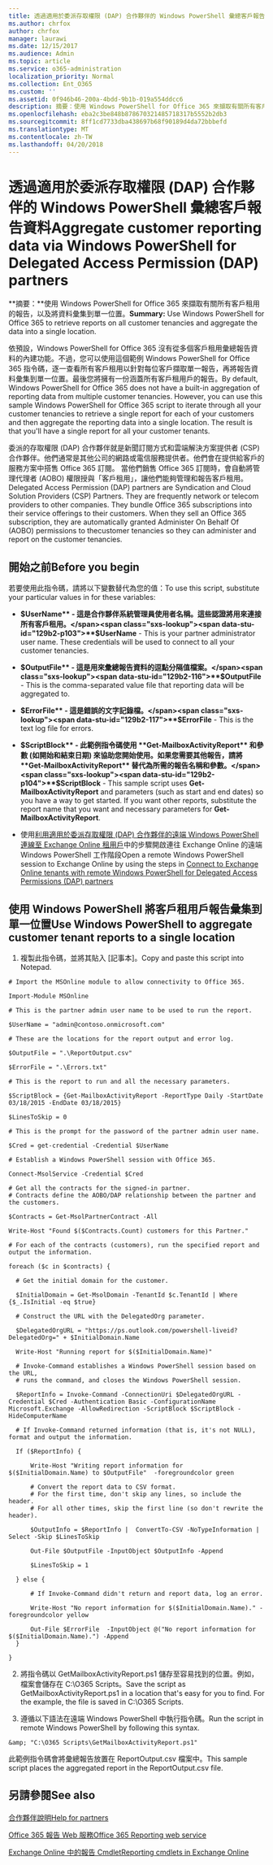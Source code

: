 ```yaml
---
title: 透過適用於委派存取權限 (DAP) 合作夥伴的 Windows PowerShell 彙總客戶報告資料
ms.author: chrfox
author: chrfox
manager: laurawi
ms.date: 12/15/2017
ms.audience: Admin
ms.topic: article
ms.service: o365-administration
localization_priority: Normal
ms.collection: Ent_O365
ms.custom: ''
ms.assetid: 0f946b46-200a-4bdd-9b1b-019a554ddcc6
description: 摘要：使用 Windows PowerShell for Office 365 來擷取有關所有客戶租用的報告，以及將資料彙集到單一位置。
ms.openlocfilehash: eba2c3be848b878670321485718317b5552b2db3
ms.sourcegitcommit: 8ff1cd7733dba438697b68f90189d4da72bbbefd
ms.translationtype: MT
ms.contentlocale: zh-TW
ms.lasthandoff: 04/20/2018
---
```

# <a name="aggregate-customer-reporting-data-via-windows-powershell-for-delegated-access-permission-dap-partners"></a><span data-ttu-id="129b2-103">透過適用於委派存取權限 (DAP) 合作夥伴的 Windows PowerShell 彙總客戶報告資料</span><span class="sxs-lookup"><span data-stu-id="129b2-103">Aggregate customer reporting data via Windows PowerShell for Delegated Access Permission (DAP) partners</span></span>

 <span data-ttu-id="129b2-104">**摘要：**使用 Windows PowerShell for Office 365 來擷取有關所有客戶租用的報告，以及將資料彙集到單一位置。</span><span class="sxs-lookup"><span data-stu-id="129b2-104">**Summary:** Use Windows PowerShell for Office 365 to retrieve reports on all customer tenancies and aggregate the data into a single location.</span></span>
  
<span data-ttu-id="129b2-p101">依預設，Windows PowerShell for Office 365 沒有從多個客戶租用彙總報告資料的內建功能。不過，您可以使用這個範例 Windows PowerShell for Office 365 指令碼，逐一查看所有客戶租用以針對每位客戶擷取單一報告，再將報告資料彙集到單一位置。最後您將擁有一份涵蓋所有客戶租用戶的報告。</span><span class="sxs-lookup"><span data-stu-id="129b2-p101">By default, Windows PowerShell for Office 365 does not have a built-in aggregation of reporting data from multiple customer tenancies. However, you can use this sample Windows PowerShell for Office 365 script to iterate through all your customer tenancies to retrieve a single report for each of your customers and then aggregate the reporting data into a single location. The result is that you'll have a single report for all your customer tenants.</span></span> 
  
<span data-ttu-id="129b2-p102">委派的存取權限 (DAP) 合作夥伴就是新聞訂閱方式和雲端解決方案提供者 (CSP) 合作夥伴。他們通常是其他公司的網路或電信服務提供者。他們會在提供給客戶的服務方案中搭售 Office 365 訂閱。 當他們銷售 Office 365 訂閱時，會自動將管理代理者 (AOBO) 權限授與「客戶租用」，讓他們能夠管理和報告客戶租用。</span><span class="sxs-lookup"><span data-stu-id="129b2-p102">Delegated Access Permission (DAP) partners are Syndication and Cloud Solution Providers (CSP) Partners. They are frequently network or telecom providers to other companies. They bundle Office 365 subscriptions into their service offerings to their customers. When they sell an Office 365 subscription, they are automatically granted Administer On Behalf Of (AOBO) permissions to thecustomer tenancies so they can administer and report on the customer tenancies.</span></span>
## <a name="before-you-begin"></a><span data-ttu-id="129b2-112">開始之前</span><span class="sxs-lookup"><span data-stu-id="129b2-112">Before you begin</span></span>

<span data-ttu-id="129b2-113">若要使用此指令碼，請將以下變數替代為您的值：</span><span class="sxs-lookup"><span data-stu-id="129b2-113">To use this script, substitute your particular values in for these variables:</span></span>
  
- <span data-ttu-id="129b2-p103">**$UserName** - 這是合作夥伴系統管理員使用者名稱。這些認證將用來連接所有客戶租用。</span><span class="sxs-lookup"><span data-stu-id="129b2-p103">**$UserName** - This is your partner administrator user name. These credentials will be used to connect to all your customer tenancies.</span></span>
    
- <span data-ttu-id="129b2-116">**$OutputFile** - 這是用來彙總報告資料的逗點分隔值檔案。</span><span class="sxs-lookup"><span data-stu-id="129b2-116">**$OutputFile** - This is the comma-separated value file that reporting data will be aggregated to.</span></span>
    
- <span data-ttu-id="129b2-117">**$ErrorFile** - 這是錯誤的文字記錄檔。</span><span class="sxs-lookup"><span data-stu-id="129b2-117">**$ErrorFile** - This is the text log file for errors.</span></span>
    
- <span data-ttu-id="129b2-p104">**$ScriptBlock** - 此範例指令碼使用 **Get-MailboxActivityReport** 和參數 (如開始和結束日期) 來協助您開始使用。如果您需要其他報告，請將 **Get-MailboxActivityReport** 替代為所需的報告名稱和參數。</span><span class="sxs-lookup"><span data-stu-id="129b2-p104">**$ScriptBlock** - This sample script uses **Get-MailboxActivityReport** and parameters (such as start and end dates) so you have a way to get started. If you want other reports, substitute the report name that you want and necessary parameters for **Get-MailboxActivityReport**.</span></span>
    
- <span data-ttu-id="129b2-120">使用[利用適用於委派存取權限 (DAP) 合作夥伴的遠端 Windows PowerShell 連線至 Exchange Online 租用戶](connect-to-exchange-online-tenants-with-remote-windows-powershell-for-delegated.md)中的步驟開啟連往 Exchange Online 的遠端 Windows PowerShell 工作階段</span><span class="sxs-lookup"><span data-stu-id="129b2-120">Open a remote Windows PowerShell session to Exchange Online by using the steps in [Connect to Exchange Online tenants with remote Windows PowerShell for Delegated Access Permissions (DAP) partners](connect-to-exchange-online-tenants-with-remote-windows-powershell-for-delegated.md)</span></span>
    
## <a name="use-windows-powershell-to-aggregate-customer-tenant-reports-to-a-single-location"></a><span data-ttu-id="129b2-121">使用 Windows PowerShell 將客戶租用戶報告彙集到單一位置</span><span class="sxs-lookup"><span data-stu-id="129b2-121">Use Windows PowerShell to aggregate customer tenant reports to a single location</span></span>

1. <span data-ttu-id="129b2-122">複製此指令碼，並將其貼入 [記事本]。</span><span class="sxs-lookup"><span data-stu-id="129b2-122">Copy and paste this script into Notepad.</span></span>
    
  ```
  # Import the MSOnline module to allow connectivity to Office 365.

Import-Module MSOnline

# This is the partner admin user name to be used to run the report.

$UserName = "admin@contoso.onmicrosoft.com"

# These are the locations for the report output and error log.

$OutputFile = ".\ReportOutput.csv"

$ErrorFile = ".\Errors.txt"

# This is the report to run and all the necessary parameters.

$ScriptBlock = {Get-MailboxActivityReport -ReportType Daily -StartDate 03/18/2015 -EndDate 03/18/2015}

$LinesToSkip = 0

# This is the prompt for the password of the partner admin user name.

$Cred = get-credential -Credential $UserName

# Establish a Windows PowerShell session with Office 365.

Connect-MsolService -Credential $Cred

# Get all the contracts for the signed-in partner.  
# Contracts define the AOBO/DAP relationship between the partner and the customers.

$Contracts = Get-MsolPartnerContract -All

Write-Host "Found $($Contracts.Count) customers for this Partner."

# For each of the contracts (customers), run the specified report and output the information.

foreach ($c in $contracts) { 

    # Get the initial domain for the customer.

    $InitialDomain = Get-MsolDomain -TenantId $c.TenantId | Where {$_.IsInitial -eq $true}

    # Construct the URL with the DelegatedOrg parameter.
    
    $DelegatedOrgURL = "https://ps.outlook.com/powershell-liveid?DelegatedOrg=" + $InitialDomain.Name
        
    Write-Host "Running report for $($InitialDomain.Name)"

    # Invoke-Command establishes a Windows PowerShell session based on the URL,
    # runs the command, and closes the Windows PowerShell session.
    
    $ReportInfo = Invoke-Command -ConnectionUri $DelegatedOrgURL -Credential $Cred -Authentication Basic -ConfigurationName Microsoft.Exchange -AllowRedirection -ScriptBlock $ScriptBlock -HideComputerName

    # If Invoke-Command returned information (that is, it's not NULL), format and output the information.
    
    If ($ReportInfo) {

        Write-Host "Writing report information for $($InitialDomain.Name) to $OutputFile"  -foregroundcolor green

        # Convert the report data to CSV format.
        # For the first time, don't skip any lines, so include the header.
        # For all other times, skip the first line (so don't rewrite the header).
        
        $OutputInfo = $ReportInfo |  ConvertTo-CSV -NoTypeInformation | Select -Skip $LinesToSkip

        Out-File $OutputFile -InputObject $OutputInfo -Append

        $LinesToSkip = 1

    } else {

        # If Invoke-Command didn't return and report data, log an error.
        
        Write-Host "No report information for $($InitialDomain.Name)." -foregroundcolor yellow
           
        Out-File $ErrorFile  -InputObject @("No report information for $($InitialDomain.Name).") -Append
    }

}

  ```

2. <span data-ttu-id="129b2-p105">將指令碼以 GetMailboxActivityReport.ps1 儲存至容易找到的位置。例如，檔案會儲存在 C:\\O365 Scripts。</span><span class="sxs-lookup"><span data-stu-id="129b2-p105">Save the script as GetMailboxActivityReport.ps1 in a location that's easy for you to find. For the example, the file is saved in C:\\O365 Scripts.</span></span> 
    
3. <span data-ttu-id="129b2-125">遵循以下語法在遠端 Windows PowerShell 中執行指令碼。</span><span class="sxs-lookup"><span data-stu-id="129b2-125">Run the script in remote Windows PowerShell by following this syntax.</span></span>
    
  ```
  &amp; "C:\O365 Scripts\GetMailboxActivityReport.ps1"
  ```

<span data-ttu-id="129b2-126">此範例指令碼會將彙總報告放置在 ReportOutput.csv 檔案中。</span><span class="sxs-lookup"><span data-stu-id="129b2-126">This sample script places the aggregated report in the ReportOutput.csv file.</span></span>
  
## <a name="see-also"></a><span data-ttu-id="129b2-127">另請參閱</span><span class="sxs-lookup"><span data-stu-id="129b2-127">See also</span></span>

#### 

[<span data-ttu-id="129b2-128">合作夥伴說明</span><span class="sxs-lookup"><span data-stu-id="129b2-128">Help for partners</span></span>](https://go.microsoft.com/fwlink/p/?LinkID=533477)
  
[<span data-ttu-id="129b2-129">Office 365 報告 Web 服務</span><span class="sxs-lookup"><span data-stu-id="129b2-129">Office 365 Reporting web service</span></span>](https://go.microsoft.com/fwlink/p/?LinkId=532777)
  
[<span data-ttu-id="129b2-130">Exchange Online 中的報告 Cmdlet</span><span class="sxs-lookup"><span data-stu-id="129b2-130">Reporting cmdlets in Exchange Online</span></span>](https://go.microsoft.com/fwlink/p/?LinkId=526430)

